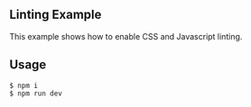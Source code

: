 ## Linting Example

This example shows how to enable CSS and Javascript linting.

## Usage

```
$ npm i
$ npm run dev
```